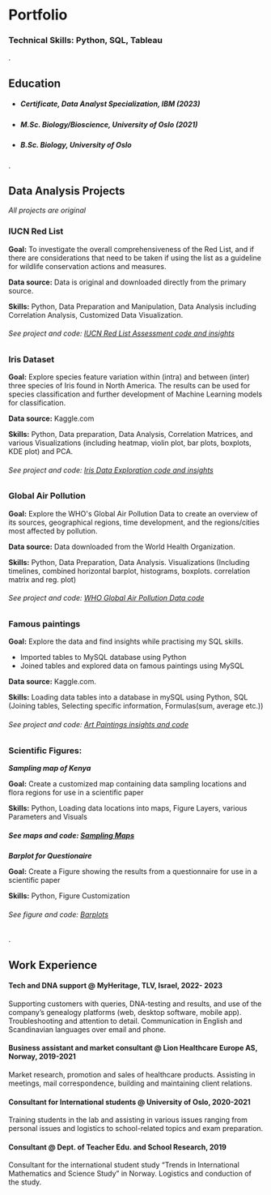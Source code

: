# Portfolio 

### Technical Skills: Python, SQL, Tableau
.
## Education
- ##### Certificate, Data Analyst Specialization, IBM (2023)
- ##### M.Sc. Biology/Bioscience, University of Oslo (2021)
- ##### B.Sc. Biology, University of Oslo 
 
.

## Data Analysis Projects
*All projects are original*


### IUCN Red List  
**Goal:** To investigate the overall comprehensiveness of the Red List, and if there are considerations that need to be taken if using the list as a guideline for wildlife conservation actions and measures.

**Data source:** Data is original and downloaded directly from the primary source.

**Skills:** Python, Data Preparation and Manipulation, Data Analysis including Correlation Analysis, Customized Data Visualization.
###### See project and code: [IUCN Red List Assessment code and insights](https://github.com/ToriiX/Red-List-assessment-Analysis/blob/main/The_Red_List_Analysis.ipynb)


### Iris Dataset
**Goal:** Explore species feature variation within (intra) and between (inter) three species of Iris found in North America. The results can be used for species classification and further development of Machine Learning models for classification.

**Data source:** Kaggle.com

**Skills:** Python, Data preparation, Data Analysis, Correlation Matrices, and various Visualizations (including heatmap, violin plot, bar plots, boxplots, KDE plot) and PCA.

###### See project and code: [Iris Data Exploration code and insights](https://github.com/ToriiX/Iris__dataset_EDA/blob/main/Iris_extended_dataset_EDA_PCA_analysis.ipynb)

### Global Air Pollution
**Goal:** Explore the WHO's Global Air Pollution Data to create an overview of its sources, geographical regions, time development, and the regions/cities most affected by pollution. 

**Data source:** Data downloaded from the World Health Organization.
  
**Skills:** Python, Data Preparation, Data Analysis. Visualizations (Including timelines, combined horizontal barplot, histograms, boxplots. correlation matrix and reg. plot)  
###### See project and code: [WHO Global Air Pollution Data code](https://github.com/ToriiX/AirPollutionEDA/blob/main/Global_Air_Pollution_WHO.ipynb)


### Famous paintings
**Goal:** Explore the data and find insights while practising my SQL skills.
- Imported tables to MySQL database using Python
- Joined tables and explored data on famous paintings using MySQL
  
**Data source:** Kaggle.com.
  
**Skills:** Loading data tables into a database in mySQL using Python, SQL (Joining tables, Selecting specific information, Formulas(sum, average etc.))
###### See project and code: [Art Paintings insights and code](https://github.com/ToriiX/SQL-Art_Paintings)


### Scientific Figures:
***Sampling map of Kenya*** 

**Goal:** Create a customized map containing data sampling locations and flora regions for use in a scientific paper

**Skills:** Python, Loading data locations into maps, Figure Layers, various Parameters and Visuals 
##### See maps and code: [Sampling Maps](https://github.com/ToriiX/Maps/blob/main/kenya_maps.ipynb)

***Barplot for Questionaire*** 

**Goal:** Create a Figure showing the results from a questionnaire for use in a scientific paper

**Skills:** Python, Figure Customization
###### See figure and code: [Barplots](https://github.com/ToriiX/Maps/blob/main/kenya_barplot.ipynb)




.
## Work Experience

#### Tech and DNA support @ MyHeritage, TLV, Israel, 2022- 2023                                                                                                    
Supporting customers with queries, DNA-testing and results, and use of the company’s genealogy platforms (web, desktop software, mobile app). 
Troubleshooting and attention to detail. Communication in English and Scandinavian languages over email and phone.  

#### Business assistant and market consultant @ Lion Healthcare Europe AS, Norway, 2019-2021                                                                      
Market research, promotion and sales of healthcare products. 
Assisting in meetings, mail correspondence, building and maintaining client relations. 

#### Consultant for International students @ University of Oslo, 2020-2021                                                                                
Training students in the lab and assisting in various issues ranging from personal issues and logistics to school-related topics and exam preparation. 
 
#### Consultant @ Dept. of Teacher Edu. and School Research, 2019
Consultant for the international student study “Trends in International Mathematics and Science Study” in Norway. Logistics and conduction of the study. 




